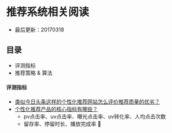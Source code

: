 # 推荐系统相关阅读
- 最后更新：20170318

## 目录
- 评测指标
- 推荐策略 & 算法

#### 评测指标
* [类似今日头条这样的个性化推荐网站怎么评价推荐质量的优劣？](https://www.zhihu.com/question/26990692)
* [个性化推荐产品的核心指标有哪些？](http://www.woshipm.com/pmd/577849.html)
  * pv点击率、uv点击率、曝光点击率、uv转化率、人均点击次数
  * 留存率、停留时长、播放完成率 
